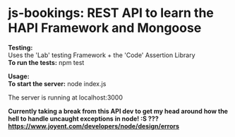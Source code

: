 # js-bookings: REST API to learn the HAPI Framework and Mongoose

**Testing:**   
Uses the 'Lab' testing Framework + the 'Code' Assertion Library  
**To run the tests:** npm test

**Usage:**  
**To start the server:** node index.js    

The server is running at localhost:3000    

**Currently taking a break from this API dev to get my head around
how the hell to handle uncaught exceptions in node! :S ??? 
https://www.joyent.com/developers/node/design/errors**
